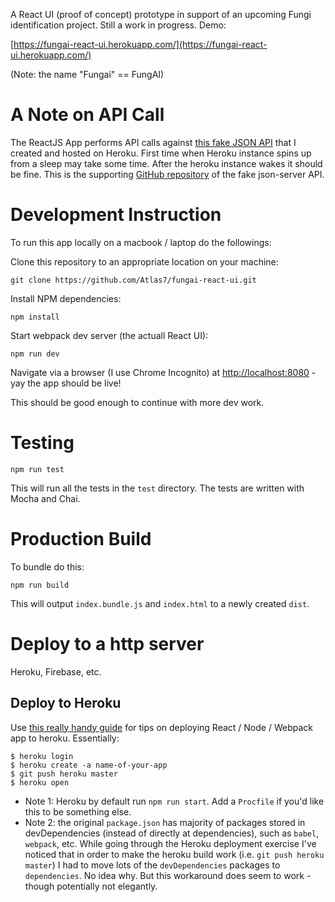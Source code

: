 A React UI (proof of concept) prototype in support of an upcoming Fungi identification project.
Still a work in progress. Demo:

[https://fungai-react-ui.herokuapp.com/](https://fungai-react-ui.herokuapp.com/)

(Note: the name "Fungai" == FungAI)

# A Note on API Call

The ReactJS App performs API calls against [this fake JSON API](https://fungai-json-server-heroku.herokuapp.com/)
that I created and hosted on Heroku. First time when Heroku instance spins up from a sleep may take some time.
After the heroku instance wakes it should be fine. This is the supporting
[GitHub repository](https://github.com/Atlas7/fungai-json-server-heroku) of the fake json-server API.

# Development Instruction

To run this app locally on a macbook / laptop do the followings:

Clone this repository to an appropriate location on your machine:

```
git clone https://github.com/Atlas7/fungai-react-ui.git
```

Install NPM dependencies:

```
npm install
```

Start webpack dev server (the actuall React UI):

```
npm run dev
```

Navigate via a browser (I use Chrome Incognito) at [http://localhost:8080](http://localhost:8080) - yay the app
should be live!

This should be good enough to continue with more dev work.


# Testing

```
npm run test
```

This will run all the tests in the `test` directory. The tests are written with Mocha and Chai.

# Production Build

To bundle do this:

```
npm run build
```

This will output `index.bundle.js` and `index.html` to a newly created `dist`.

# Deploy to a http server

Heroku, Firebase, etc.

## Deploy to Heroku

Use [this really handy guide](https://github.com/alanbsmith/react-node-example) for tips on deploying
React / Node / Webpack app to heroku. Essentially:

```
$ heroku login
$ heroku create -a name-of-your-app
$ git push heroku master
$ heroku open
```

- Note 1: Heroku by default run `npm run start`. Add a `Procfile` if you'd like this to be something else.
- Note 2: the original `package.json` has majority of packages stored in devDependencies (instead of directly at
dependencies), such as `babel`, `webpack`, etc. While going through the Heroku deployment exercise I've noticed
that in order to make the heroku build work (i.e. `git push heroku master`) I had to move lots of the `devDependencies`
packages to `dependencies`. No idea why. But this workaround does seem to work - though potentially not elegantly.
